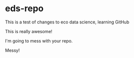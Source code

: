 # eds-repo
This is a test of changes to eco data science, learning GitHub

This is really awesome!

I'm going to mess with your repo.

Messy!